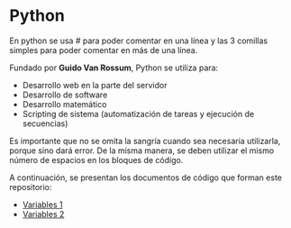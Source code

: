# Python

En python se usa # para poder comentar en una línea y las 3 comillas simples para poder comentar en más de una línea.

Fundado por **Guido Van Rossum**, Python se utiliza para:
- Desarrollo web en la parte del servidor
- Desarrollo de software
- Desarrollo matemático
- Scripting de sistema (automatización de tareas y ejecución de secuencias)

Es importante que no se omita la sangría cuando sea necesaria utilizarla, porque sino dará error. De la misma manera, se deben utilizar el mismo número de espacios en los bloques de código.

A continuación, se presentan los documentos de código que forman este repositorio:

- [Variables 1](https://github.com/bianny1107/practicas_python/blob/main/variables1.py)
- [Variables 2](https://github.com/bianny1107/practicas_python/blob/main/variables2.py)